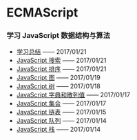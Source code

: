 # ECMAScript

### 学习 JavaScript 数据结构与算法

- [学习总结](/ECMAScript/10-学习总结.md) —— 2017/01/21
- [JavaScript 搜索](/ECMAScript/09-JavaScript搜索.md) —— 2017/01/21
- [JavaScript 排序](/ECMAScript/08-JavaScript排序.md) —— 2017/01/21
- [JavaScript 图](/ECMAScript/07-JavaScript图.md) —— 2017/01/19
- [JavaScript 树](/ECMAScript/06-JavaScript树.md) —— 2017/01/18
- [JavaScript 字典和散列值](/ECMAScript/05-JavaScript字典和散列值.md) —— 2017/01/17
- [JavaScript 集合](/ECMAScript/04-JavaScript集合.md) —— 2017/01/17
- [JavaScript 链表](/ECMAScript/03-JavaScript链表.md) —— 2017/01/15
- [JavaScript 队列](/ECMAScript/02-JavaScript队列.md) —— 2017/01/14
- [JavaScript 栈](/ECMAScript/01-JavaScript栈.md) —— 2017/01/14
